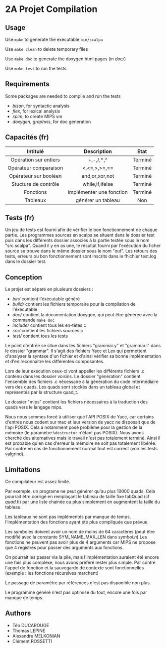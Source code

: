 # 2A Projet Compilation

## Usage

Use `make` to generate the executable `bin/scalpa`

Use `make clean` to delete temporary files

Use `make doc` to generate the doxygen html pages (in _doc/_)

Use `make test` to run the tests.

## Requirements

Some packages are needed to compile and run the tests

-   _bison_, for syntactic analysis
-   _flex_, for lexical analysis
-   _spim_, to create MIPS vm
-   _doxygen_, _graphvis_, for doc generation

## Capacités (fr)

|       Intitulé        |       Description        |  Etat   |
| :-------------------: | :----------------------: | :-----: |
| Opération sur entiers |        +,-,/,\*,^        | Terminé |
| Opérateur comparaison |       <,<=,>,>=,==       | Terminé |
| Opérateur sur booléen |      and,or,xor,not      | Terminé |
| Stucture de contrôle  |     while,if,ifelse      | Terminé |
|       Fonctions       | implémenter une fonction | Terminé |
|       Tableaux        |    générer un tableau    |   Non   |

## Tests (fr)

Un jeu de tests est fourni afin de vérifier le bon fonctionnement
de chaque partie.
Les programmes sources en scalpa se situent dans le dossier test puis
dans les différents dossier associés à la partie testée sous le nom "src.scalpa".
Quand il y en as une, le résultat fourni par l'exécution du ficher source se trouve
dans le même dossier sous le nom "out".
Les retours des tests, erreurs ou bon fonctionnement sont inscrits dans le fhichier test.log dans le dossier test.

## Conception

Le projet est séparé en plusieurs dossiers :

-   _bin/_ contient l'éxécutable généré
-   _build/_ contient les fichiers temporaire pour la compilation de l'éxécutable
-   _doc/_ contient la documentation doxygen, qui peut être générée avec la commande `make doc`
-   _include/_ contient tous les en-têtes c
-   _src/_ contient les fichiers sources c
-   _test/_ contient tous les tests

Le point d'entrée se situe dans les fichiers "grammar.y" et "grammar.l" dans le dossier "grammar".
Il s'agit des fichiers Yacc et Lex qui permettent d'analyser la syntaxe d'un fichier et d'ainsi vérifier sa bonne
implémentation et d'en reconnaitre les différentes composantes.

Lors de leur exécution ceux-ci vont appeller les différents fichiers .c contenu dans les dossier voisins.
Le dossier "génération" contient l'ensemble des fichiers .c nécessaire à la génération du code
intermédiaire vers des quads. Les quads sont stockés dans un tableau global et représentés par la structure quad_t.

Le dossier "mips" contient les fichiers nécessaires à la traduction des quads vers le langage mips.

Nous nous sommes forcé à utiliser que l'API POSIX de Yacc, car certains d'entres nous codent sur mac et leur version de yacc ne disposait que de l'api POSIX.
Cela a notamment posé problème pour la gestion de la mémoire (le paramètre `%destructor` n'étant pas POSIX).
Nous avons cherché des alternatives mais le travail n'est pas totalement terminé. 
Ainsi il est probable qu'en cas d'erreur la mémoire ne soit pas totalement libérée.
Par contre en cas de fonctionnement normal tout est correct (voir les tests valgrind).

## Limitations

Ce compilateur est assez limité.

Par exemple, un programe ne peut générer qu'au plus 10000 quads. 
Cela pourrait être corrigé en remplaçant le tableau de taille fixe tabQuad (cf *quad.h*) par une liste chainée ou plus simplement en augmentent la taille du tableau.

Les tableaux ne sont pas implémentés par manque de temps, l'implémentation des fonctions ayant été plus compliquée que prévue.

Les symboles doivent avoir un nom de moins de 64 caractères (peut être modifié avec la constante SYM_NAME_MAX_LEN dans *symbol.h*)
Les fonctions ne peuvent pas avoir plus de 4 arguments car MIPS ne propose que 4 registres pour passer des arguments aux fonctions.

On pourrait les passer via la pile, mais l'implémentation auraient été encore une fois plus complexe, nous avons préféré rester plus simple.
Par contre l'appel de fonction et la sauvegarde de contexte sont fonctionnelles (exemple : les fonctions récursives marchent)

Le passage de paramètre par références n'est pas disponible non plus.

Le programme généré n'est pas optimisé du tout, encore une fois par manque de temps.

## Authors

-   Téo DUCAROUGE
-   Thomas LEPINE
-   Alexandre MELKONIAN
-   Clément ROSSETTI
